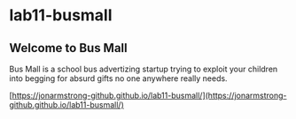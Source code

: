 # lab11-busmall

## Welcome to Bus Mall

Bus Mall is a school bus advertizing startup trying to exploit your children into begging for absurd gifts no one anywhere really needs.

[https://jonarmstrong-github.github.io/lab11-busmall/](https://jonarmstrong-github.github.io/lab11-busmall/)
